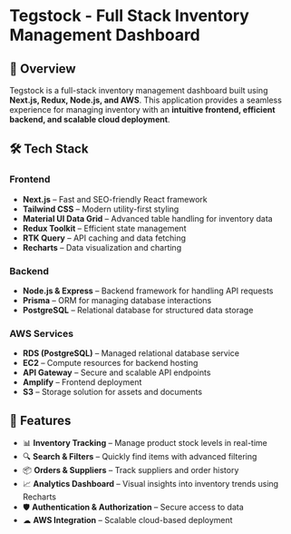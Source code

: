 # Tegstock - Full Stack Inventory Management Dashboard

## 🚀 Overview

Tegstock is a full-stack inventory management dashboard built using **Next.js, Redux, Node.js, and AWS**. This application provides a seamless experience for managing inventory with an **intuitive frontend, efficient backend, and scalable cloud deployment**.

## 🛠️ Tech Stack

### Frontend
- **Next.js** – Fast and SEO-friendly React framework
- **Tailwind CSS** – Modern utility-first styling
- **Material UI Data Grid** – Advanced table handling for inventory data
- **Redux Toolkit** – Efficient state management
- **RTK Query** – API caching and data fetching
- **Recharts** – Data visualization and charting

### Backend
- **Node.js & Express** – Backend framework for handling API requests
- **Prisma** – ORM for managing database interactions
- **PostgreSQL** – Relational database for structured data storage

### AWS Services
- **RDS (PostgreSQL)** – Managed relational database service
- **EC2** – Compute resources for backend hosting
- **API Gateway** – Secure and scalable API endpoints
- **Amplify** – Frontend deployment
- **S3** – Storage solution for assets and documents

## 📌 Features

- 📊 **Inventory Tracking** – Manage product stock levels in real-time
- 🔍 **Search & Filters** – Quickly find items with advanced filtering
- 📦 **Orders & Suppliers** – Track suppliers and order history
- 📈 **Analytics Dashboard** – Visual insights into inventory trends using Recharts
- 🛡 **Authentication & Authorization** – Secure access to data
- ☁ **AWS Integration** – Scalable cloud-based deployment

